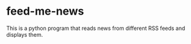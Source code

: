 # feed-me-news

This is a python program that reads news from different RSS feeds and displays them.
